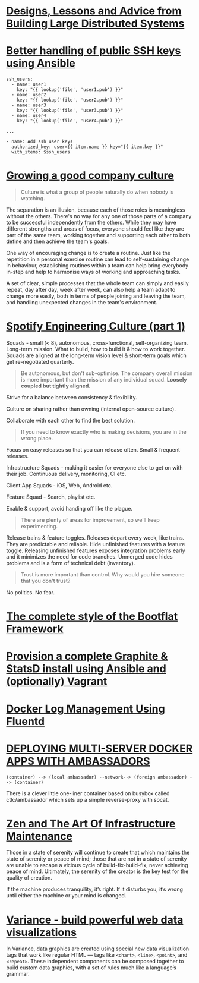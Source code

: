 # [Designs, Lessons and Advice from Building Large Distributed Systems](http://www.cs.cornell.edu/projects/ladis2009/talks/dean-keynote-ladis2009.pdf)

# [Better handling of public SSH keys using Ansible](http://brokenbad.com/?p=266)

```
ssh_users:
  - name: user1
    key: "{{ lookup('file', 'user1.pub') }}"
  - name: user2
    key: "{{ lookup('file', 'user2.pub') }}"
  - name: user3
    key: "{{ lookup('file', 'user3.pub') }}"
  - name: user4
    key: "{{ lookup('file', 'user4.pub') }}"

...

- name: Add ssh user keys
  authorized_key: user={{ item.name }} key="{{ item.key }}"
  with_items: $ssh_users
```

# [Growing a good company culture](http://harmonia.io/blog/growing-a-good-company-culture/)

> Culture is what a group of people naturally do when nobody is watching.

The separation is an illusion, because each of those roles is meaningless without the others. There's no way for any one of those parts of a company to be successful independently from the others. While they may have different strengths and areas of focus, everyone should feel like they are part of the same team, working together and supporting each other to both define and then achieve the team's goals.

One way of encouraging change is to create a routine. Just like the repetition in a personal exercise routine can lead to self-sustaining change in behaviour, establishing routines within a team can help bring everybody in-step and help to harmonise ways of working and approaching tasks.

A set of clear, simple processes that the whole team can simply and easily repeat, day after day, week after week, can also help a team adapt to change more easily, both in terms of people joining and leaving the team, and handling unexpected changes in the team's environment.

# [Spotify Engineering Culture (part 1)](http://blog.crisp.se/2014/03/27/henrikkniberg/spotify-engineering-culture-part-1)

Squads - small (&lt; 8), autonomous, cross-functional, self-organizing team. Long-term mission. What to build, how to build it & how to work together. Squads are aligned at the long-term vision level & short-term goals which get re-negotiated quarterly.

> Be autonomous, but don't sub-optimise. The company overall mission is more important than the mission of any individual squad. **Loosely coupled but tightly aligned.**

Strive for a balance between consistency & flexibility.

Culture on sharing rather than owning (internal open-source culture).

Collaborate with each other to find the best solution.

> If you need to know exactly who is making decisions, you are in the wrong place.

Focus on easy releases so that you can release often. Small & frequent releases.

Infrastructure Squads - making it easier for everyone else to get on with their job. Continuous delivery, monitoring, CI etc.

Client App Squads - iOS, Web, Android etc.

Feature Squad - Search, playlist etc.

Enable & support, avoid handing off like the plague.

> There are plenty of areas for improvement, so we'll keep experimenting.

Release trains & feature toggles. Releases depart every week, like trains. They are predictable and reliable. Hide unfinished features with a feature toggle. Releasing unfinished features exposes integration problems early and it minimizes the need for code branches. Unmerged code hides problems and is a form of technical debt (inventory).

> Trust is more important than control. Why would you hire someone that you don't trust?

No politics. No fear.

# [The complete style of the Bootflat Framework](http://bootflat.github.io/documentation.html#)

# [Provision a complete Graphite & StatsD install using Ansible and (optionally) Vagrant](https://github.com/DandyDev/graphite-statsd-ansible-vagrant)

# [Docker Log Management Using Fluentd](http://jasonwilder.com/blog/2014/03/17/docker-log-management-using-fluentd/)

# [DEPLOYING MULTI-SERVER DOCKER APPS WITH AMBASSADORS](http://www.centurylinklabs.com/deploying-multi-server-docker-apps-with-ambassadors)

```
(container) --> (local ambassador) --network--> (foreign ambassador) --> (container)
```

There is a clever little one-liner container based on busybox called ctlc/ambassador which sets up a simple reverse-proxy with socat.

# [Zen and The Art Of Infrastructure Maintenance](http://devops.com/blogs/zen-and-the-art-of-infrastructure-maintenance/)

Those in a state of serenity will continue to create that which maintains the state of serenity or peace of mind; those that are not in a state of serenity are unable to escape a vicious cycle of build-fix-build-fix, never achieving peace of mind. Ultimately, the serenity of the creator is the key test for the quality of creation.

If the machine produces tranquility, it’s right. If it disturbs you, it’s wrong until either the machine or your mind is changed.

# [Variance - build powerful web data visualizations](https://variancecharts.com/)

In Variance, data graphics are created using special new data visualization tags that work like regular HTML — tags like `<chart>`, `<line>`, `<point>`, and `<repeat>`. These independent components can be composed together to build custom data graphics, with a set of rules much like a language’s grammar.